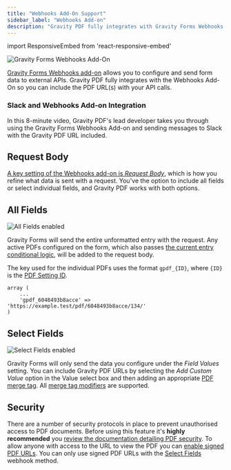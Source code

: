 ```yaml
---
title: "Webhooks Add-On Support"
sidebar_label: "Webhooks Add-on"
description: "Gravity PDF fully integrates with Gravity Forms Webhooks add-on, so you can include the PDF URL(s) with your API calls."
---
```


import ResponsiveEmbed from 'react-responsive-embed'

![Gravity Forms Webhooks Add-On](https://resources.gravitypdf.com/uploads/2021/04/v6-GF-Webhook-Add-On.png)

[Gravity Forms Webhooks add-on](https://www.gravityforms.com/add-ons/webhooks/) allows you to configure and send form data to external APIs. Gravity PDF fully integrates with the Webhooks Add-On so you can include the PDF URL(s) with your API calls.

### Slack and Webhooks Add-on Integration

In this 8-minute video, Gravity PDF's lead developer takes you through using the Gravity Forms Webhooks Add-on and sending messages to Slack with the Gravity PDF URL included.

<ResponsiveEmbed src="https://player.vimeo.com/video/671783546" allowfullscreen /> 

## Request Body

[A key setting of the Webhooks add-on is _Request Body_](https://docs.gravityforms.com/triggering-webhooks-form-submissions/#request-body), which is how you refine what data is sent with a request. You've the option to include all fields or select individual fields, and Gravity PDF works with both options.

## All Fields

![All Fields enabled](https://resources.gravitypdf.com/uploads/2021/04/v6-Request-Body-All-Fields.png)

Gravity Forms will send the entire unformatted entry with the request. Any active PDFs configured on the form, which also passes [the current entry conditional logic](setup-pdf.md#conditional-logic), will be added to the request body.

The key used for the individual PDFs uses the format `gpdf_{ID}`, where `{ID}` is the [PDF Setting ID](shortcodes-and-mergetags.md#id-required). 

```
array (
    ...
    'gpdf_6048493b8acce' => 'https://example.test/pdf/6048493b8acce/134/'
)
```

## Select Fields

![Select Fields enabled](https://resources.gravitypdf.com/uploads/2021/04/v6-Webhooks-Request-Body-Select-Fields-e1618790189623.png)

Gravity Forms will only send the data you configure under the _Field Values_ setting. You can include Gravity PDF URLs by selecting the _Add Custom Value_ option in the Value select box and then adding an appropriate [PDF merge tag](shortcodes-and-mergetags.md#merge-tag). All [merge tag modifiers](shortcodes-and-mergetags.md#available-modifiers) are supported.

## Security

There are a number of security protocols in place to prevent unauthorised access to PDF documents. Before using this feature it's **highly recommended** you [review the documentation detailing PDF security](pdf-security.md). To allow anyone with access to the URL to view the PDF you can [enable signed PDF URLs](shortcodes-and-mergetags.md#signed). You can only use signed PDF URLs with the [Select Fields](#select-fields) webhook method.